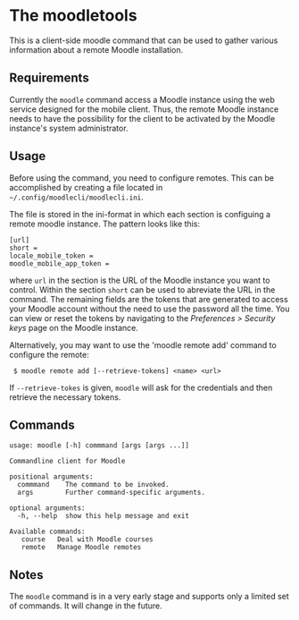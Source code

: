 The moodletools
===============

This is a client-side moodle command that can be used to gather various
information about a remote Moodle installation.

Requirements
------------

Currently the `moodle` command access a Moodle instance using the web service
designed for the mobile client. Thus, the remote Moodle instance needs to have
the possibility for the client to be activated by the Moodle instance's system
administrator.

Usage
-----

Before using the command, you need to configure remotes. This can be
accomplished by creating a file located in `~/.config/moodlecli/moodlecli.ini`.

The file is stored in the ini-format in which each section is configuing a
remote moodle instance. The pattern looks like this:
```
[url]
short =
locale_mobile_token =
moodle_mobile_app_token =
```

where `url` in the section is the URL of the Moodle instance you want to
control. Within the section `short` can be used to abreviate the URL in the
command. The remaining fields are the tokens that are generated to access your
Moodle account without the need to use the password all the time. You can view
or reset the tokens by navigating to the *Preferences > Security keys* page on
the Moodle instance.

Alternatively, you may want to use the 'moodle remote add' command to configure
the remote:

```
 $ moodle remote add [--retrieve-tokens] <name> <url>
```

If `--retrieve-tokes` is given, `moodle` will ask for the credentials and then
retrieve the necessary tokens.

Commands
--------

```
usage: moodle [-h] commmand [args [args ...]]

Commandline client for Moodle

positional arguments:
  commmand    The command to be invoked.
  args        Further command-specific arguments.

optional arguments:
  -h, --help  show this help message and exit

Available commands:
   course   Deal with Moodle courses
   remote   Manage Moodle remotes

```

Notes
-----

The `moodle` command is in a very early stage and supports only a limited set of
commands. It will change in the future.
